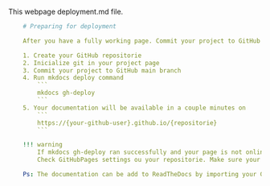 This webpage deployment.md file.
```yaml
    # Preparing for deployment

    After you have a fully working page. Commit your project to GitHub and use GitHubPages or even ReadTheDocs to host it.

    1. Create your GitHub repositorie
    2. Inicialize git in your project page
    3. Commit your project to GitHub main branch
    4. Run mkdocs deploy command 
        ```
        mkdocs gh-deploy
        ```
    5. Your documentation will be available in a couple minutes on 
        ```
        https://{your-github-user}.github.io/{repositorie}
        ```

    !!! warning 
        If mkdocs gh-deploy ran successfully and your page is not online.
        Check GitHubPages settings ou your repositorie. Make sure your source is *branch gh-pages*.

    Ps: The documentation can be add to ReadTheDocs by importing your GitHub project.
```